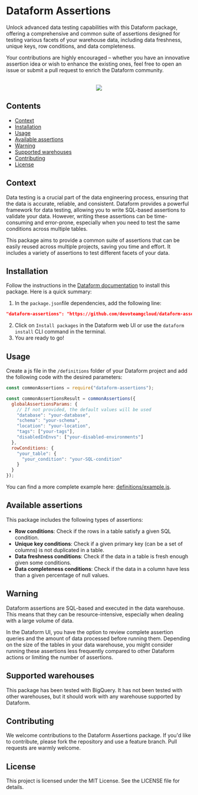 # Dataform Assertions

Unlock advanced data testing capabilities with this Dataform package, offering a comprehensive and common suite of assertions designed for testing various facets of your warehouse data, including data freshness, unique keys, row conditions, and data completeness.

Your contributions are highly encouraged – whether you have an innovative assertion idea or wish to enhance the existing ones, feel free to open an issue or submit a pull request to enrich the Dataform community.

<p align="center">
</br>
<img src="https://github.com/devoteamgcloud/dataform-assertions/actions/workflows/publish-package.yaml/badge.svg">
</p>

## Contents

- [Context](#context)
- [Installation](#installation)
- [Usage](#usage)
- [Available assertions](#available-assertions)
- [Warning](#warning)
- [Supported warehouses](#supported-warehouses)
- [Contributing](#contributing)
- [License](#license)

## Context

Data testing is a crucial part of the data engineering process, ensuring that the data is accurate, reliable, and consistent. Dataform provides a powerful framework for data testing, allowing you to write SQL-based assertions to validate your data. However, writing these assertions can be time-consuming and error-prone, especially when you need to test the same conditions across multiple tables.

This package aims to provide a common suite of assertions that can be easily reused across multiple projects, saving you time and effort. It includes a variety of assertions to test different facets of your data.

## Installation

Follow the instructions in the [Dataform documentation](https://cloud.google.com/dataform/docs/install-package) to install this package. Here is a quick summary:

1. In the `package.json`file dependencies, add the following line:
```json
"dataform-assertions": "https://github.com/devoteamgcloud/dataform-assertions/archive/refs/tags/[RELEASE_VERSION].tar.gz"
```
2. Click on `Install packages` in the Dataform web UI or use the `dataform install` CLI command in the terminal.
3. You are ready to go!

## Usage

Create a js file in the `/definitions` folder of your Dataform project and add the following code with the desired parameters:

```javascript
const commonAssertions = require("dataform-assertions");

const commonAssertionsResult = commonAssertions({
  globalAssertionsParams: {
    // If not provided, the default values will be used
    "database": "your-database",
    "schema": "your-schema",
    "location": "your-location",
    "tags": ["your-tags"],
    "disabledInEnvs": ["your-disabled-environments"]
  },
  rowConditions: {
    "your_table": {
      "your_condition": "your-SQL-condition"
    }
  }
});
```

You can find a more complete example here: [definitions/example.js](./definitions/example.js).


## Available assertions

This package includes the following types of assertions:

- **Row conditions**: Check if the rows in a table satisfy a given SQL condition.
- **Unique key conditions**: Check if a given primary key (can be a set of columns) is not duplicated in a table.
- **Data freshness conditions**: Check if the data in a table is fresh enough given some conditions.
- **Data completeness conditions**: Check if the data in a column have less than a given percentage of null values.

## Warning

Dataform assertions are SQL-based and executed in the data warehouse. This means that they can be resource-intensive, especially when dealing with a large volume of data.

In the Dataform UI, you have the option to review complete assertion queries and the amount of data processed before running them. Depending on the size of the tables in your data warehouse, you might consider running these assertions less frequently compared to other Dataform actions or limiting the number of assertions.

## Supported warehouses

This package has been tested with BigQuery. It has not been tested with other warehouses, but it should work with any warehouse supported by Dataform.

## Contributing

We welcome contributions to the Dataform Assertions package. If you'd like to contribute, please fork the repository and use a feature branch. Pull requests are warmly welcome.

## License

This project is licensed under the MIT License. See the LICENSE file for details.
